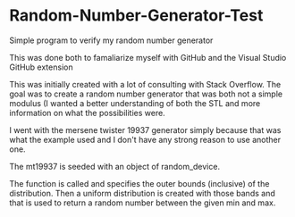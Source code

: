 # Random-Number-Generator-Test
Simple program to verify my random number generator

This was done both to famaliarize myself with GitHub and the Visual Studio GitHub extension

This was initially created with a lot of consulting with Stack Overflow. 
The goal was to create a random number generator that was both not a simple modulus (I wanted a better understanding of both the STL <random> and more information on what the possibilities were.
  
  
  I went with the mersene twister 19937 generator simply because that was what the example used and I don't have any strong reason to use another one.
  
  The mt19937 is seeded with an object of random_device.
  
  The function is called and specifies the outer bounds (inclusive) of the distribution. 
  Then a uniform distribution is created with those bands and that is used to return a random number between the given min and max.
